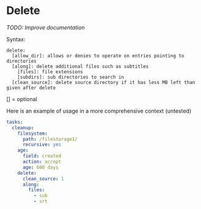 # Delete
*TODO: Improve documentation*

Syntax:

```code
delete:
  [allow_dir]: allows or denies to operate on entries pointing to directories
  [along]: delete additional files such as subtitles
    [files]: file extensions
    [subdirs]: sub directories to search in
  [clean_source]: delete source directory if it has less MB left than given after delete
```

[] = optional

Here is an example of usage in a more comprehensive context (untested)

```yaml
tasks:
  cleanup:
    filesystem:
      path: /filestorage1/
      recursive: yes
    age:
      field: created
      action: accept
      age: 600 days
    delete:
      clean_source: 1
      along:
        files:
          - sub
          - srt
```
